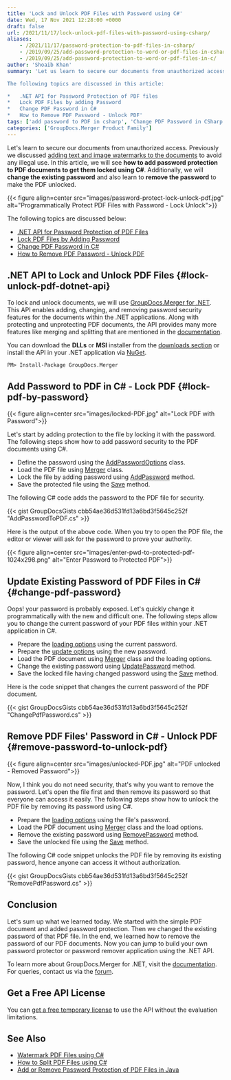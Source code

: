 ```yaml
---
title: 'Lock and Unlock PDF Files with Password using C#'
date: Wed, 17 Nov 2021 12:28:00 +0000
draft: false
url: /2021/11/17/lock-unlock-pdf-files-with-password-using-csharp/
aliases:
    - /2021/11/17/password-protection-to-pdf-files-in-csharp/
    - /2019/09/25/add-password-protection-to-word-or-pdf-files-in-csharp/
    - /2019/09/25/add-password-protection-to-word-or-pdf-files-in-c/
author: 'Shoaib Khan'
summary: 'Let us learn to secure our documents from unauthorized access. Previously we discussed [adding text and image watermarks to the documents][1] to avoid and illegal use. In this article, we will see **how to add password protection to PDF documents to get them locked using C#**. Additionally, we will **change the existing password** and also learn to **remove the password** to make the PDF unlocked.

The following topics are discussed in this article:

*   .NET API for Password Protection of PDF files
*   Lock PDF Files by adding Password
*   Change PDF Password in C#
*   How to Remove PDF Password - Unlock PDF'
tags: ['add password to PDF in csharp', 'Change PDF Password in CSharp', 'Lock PDF in CSharp', 'Remove PDF Password in CSharp', 'Unlock PDF in CSharp']
categories: ['GroupDocs.Merger Product Family']
---
```


Let's learn to secure our documents from unauthorized access. Previously we discussed [adding text and image watermarks to the documents][2] to avoid any illegal use. In this article, we will see **how to add password protection to PDF documents to get them locked using C#**. Additionally, we will **change the existing password** and also learn to **remove the password** to make the PDF unlocked.



{{< figure align=center src="images/password-protect-lock-unlock-pdf.jpg" alt="Programmatically Protect PDF Files with Password - Lock Unlock">}}


The following topics are discussed below:

*   [.NET API for Password Protection of PDF Files][3]
*   [Lock PDF Files by Adding Password][4]
*   [Change PDF Password in C#][5]
*   [How to Remove PDF Password - Unlock PDF][6]

## .NET API to Lock and Unlock PDF Files {#lock-unlock-pdf-dotnet-api}

To lock and unlock documents, we will use [GroupDocs.Merger for .NET][7]. This API enables adding, changing, and removing password security features for the documents within the .NET applications. Along with protecting and unprotecting PDF documents, the API provides many more features like merging and splitting that are mentioned in the [documentation][8].

You can download the **DLLs** or **MSI** installer from the [downloads section][9] or install the API in your .NET application via [NuGet][10].

```
PM> Install-Package GroupDocs.Merger
```

## Add Password to PDF in C# - Lock PDF {#lock-pdf-by-password}



{{< figure align=center src="images/locked-PDF.jpg" alt="Lock PDF with Password">}}


Let's start by adding protection to the file by locking it with the password. The following steps show how to add password security to the PDF documents using C#.

*   Define the password using the [AddPasswordOptions][11] class.
*   Load the PDF file using [Merger][12] class.
*   Lock the file by adding password using [AddPassword][13] method.
*   Save the protected file using the [Save][14] method.

The following C# code adds the password to the PDF file for security.

{{< gist GroupDocsGists cbb54ae36d531fd13a6bd3f5645c252f "AddPasswordToPDF.cs" >}}

Here is the output of the above code. When you try to open the PDF file, the editor or viewer will ask for the password to prove your authority.



{{< figure align=center src="images/enter-pwd-to-protected-pdf-1024x298.png" alt="Enter Password to Protected PDF">}}


## Update Existing Password of PDF Files in C# {#change-pdf-password}

Oops! your password is probably exposed. Let's quickly change it programmatically with the new and difficult one. The following steps allow you to change the current password of your PDF files within your .NET application in C#.

*   Prepare the [loading options][15] using the current password.
*   Prepare the [update options][16] using the new password.
*   Load the PDF document using [Merger][17] class and the loading options.
*   Change the existing password using [UpdatePassword][18] method.
*   Save the locked file having changed password using the [Save][19] method.

Here is the code snippet that changes the current password of the PDF document.

{{< gist GroupDocsGists cbb54ae36d531fd13a6bd3f5645c252f "ChangePdfPassword.cs" >}}

## Remove PDF Files' Password in C# - Unlock PDF {#remove-password-to-unlock-pdf}



{{< figure align=center src="images/unlocked-PDF.jpg" alt="PDF unlocked - Removed Password">}}


Now, I think you do not need security, that's why you want to remove the password. Let's open the file first and then remove its password so that everyone can access it easily. The following steps show how to unlock the PDF file by removing its password using C#.

*   Prepare the [loading options][20] using the file's password.
*   Load the PDF document using [Merger][21] class and the load options.
*   Remove the existing password using [RemovePassword][22] method.
*   Save the unlocked file using the [Save][23] method.

The following C# code snippet unlocks the PDF file by removing its existing password, hence anyone can access it without authorization.

{{< gist GroupDocsGists cbb54ae36d531fd13a6bd3f5645c252f "RemovePdfPassword.cs" >}}

## Conclusion

Let's sum up what we learned today. We started with the simple PDF document and added password protection. Then we changed the existing password of that PDF file. In the end, we learned how to remove the password of our PDF documents. Now you can jump to build your own password protector or password remover application using the .NET API.

To learn more about GroupDocs.Merger for .NET, visit the [documentation][24]. For queries, contact us via the [forum][25].

## Get a Free API License

You can [get a free temporary license][26] to use the API without the evaluation limitations.

## See Also

*   [Watermark PDF Files using C#][27]
*   [How to Split PDF Files using C#][28]
*   [Add or Remove Password Protection of PDF Files in Java][29]







[1]: https://blog.groupdocs.com/2021/07/27/watermark-pdf-files-using-csharp/
[2]: https://blog.groupdocs.com/2021/07/27/watermark-pdf-files-using-csharp/
[3]: #lock-unlock-pdf-dotnet-api
[4]: #lock-pdf-by-password
[5]: #change-pdf-password
[6]: #remove-password-to-unlock-pdf
[7]: https://products.groupdocs.com/merger/net/
[8]: https://docs.groupdocs.com/merger/net/
[9]: https://downloads.groupdocs.com/merger
[10]: https://www.nuget.org/packages/groupdocs.merger
[11]: https://apireference.groupdocs.com/merger/net/groupdocs.merger.domain.options/addpasswordoptions
[12]: https://apireference.groupdocs.com/merger/net/groupdocs.merger/merger
[13]: https://apireference.groupdocs.com/merger/net/groupdocs.merger/merger/methods/addpassword
[14]: https://apireference.groupdocs.com/merger/net/groupdocs.merger/merger/methods/save/index
[15]: https://apireference.groupdocs.com/merger/net/groupdocs.merger.domain.options/loadoptions
[16]: https://apireference.groupdocs.com/merger/net/groupdocs.merger.domain.options/updatepasswordoptions
[17]: https://apireference.groupdocs.com/merger/net/groupdocs.merger/merger
[18]: https://apireference.groupdocs.com/merger/net/groupdocs.merger/merger/methods/updatepassword
[19]: https://apireference.groupdocs.com/merger/net/groupdocs.merger/merger/methods/save/index
[20]: https://apireference.groupdocs.com/merger/net/groupdocs.merger.domain.options/loadoptions
[21]: https://apireference.groupdocs.com/merger/net/groupdocs.merger/merger
[22]: https://apireference.groupdocs.com/merger/net/groupdocs.merger/merger/methods/removepassword
[23]: https://apireference.groupdocs.com/merger/net/groupdocs.merger/merger/methods/save/index
[24]: https://docs.groupdocs.com/merger
[25]: https://forum.groupdocs.com/
[26]: https://purchase.groupdocs.com/temporary-license
[27]: https://blog.groupdocs.com/2021/07/27/watermark-pdf-files-using-csharp/
[28]: https://blog.groupdocs.com/2021/10/11/split-pdf-files-in-csharp/
[29]: https://blog.groupdocs.com/2021/12/07/password-protect-pdf-files-in-java/

